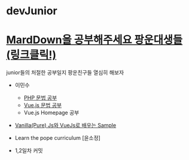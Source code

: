 # devJunior

# [MardDown을 공부해주세요 팡운대생들(링크클릭!)](https://heropy.blog/2017/09/30/markdown/)
junior들의 처절한 공부일지
팡운친구들 열심히 해보자

- 이민수
  - [PHP 문법 공부](https://opentutorials.org/course/3018/233 ) 
  - [Vue.js 문법 공부](https://www.zooo.kr/fxbbs/f_view.php?i_code=program&CATEGORY=49&admin_mode=&PAGE=2&i_id=258&i_key=&i_value=&i_order=&i_order_exec=)
  - Vue.js Homepage 공부 

 - [Vanilla(Pure) Js와 VueJs로 배우는 Sample](https://www.inflearn.com/course/%EC%88%9C%EC%88%98js-vuejs-%EA%B0%9C%EB%B0%9C-%EA%B0%95%EC%A2%8C/dashboard)

 - Learn the pope curriculum 
[윤소정]
 - 1,2일차 커밋
